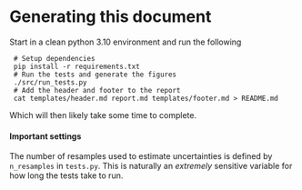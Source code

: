 # Generating this document

Start in a clean python 3.10 environment and run the following

```Shell
 # Setup dependencies
 pip install -r requirements.txt
 # Run the tests and generate the figures
 ./src/run_tests.py
 # Add the header and footer to the report
 cat templates/header.md report.md templates/footer.md > README.md
```

Which will then likely take some time to complete.

#### Important settings

The number of resamples used to estimate uncertainties is defined by
`n_resamples` in `tests.py`. This is naturally an *extremely* sensitive variable
for how long the tests take to run.

